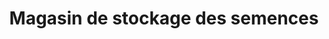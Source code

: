 ---
title: "Magasin de stockage des semences"
url: /korodou/magasin-de-stockage-des-semences/
shop: ferme
---